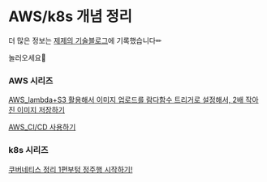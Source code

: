 # AWS/k8s 개념 정리
더 많은 정보는 [제제의 기술블로그](https://blog.naver.com/PostList.naver?blogId=thwjd2717&from=postList&categoryNo=55#)에 기록했습니다✏ 

놀러오세요👻

### AWS 시리즈


[AWS_lambda+S3 활용해서 이미지 업로드를 람다함수 트리거로 설정해서, 2배 작아진 이미지 저장하기](https://blog.naver.com/thwjd2717/222241411042)


[AWS_CI/CD 사용하기](https://blog.naver.com/thwjd2717/222273538247)


### k8s 시리즈


[쿠버네티스 정리 1편부텅 정주행 시작하기!](https://blog.naver.com/thwjd2717/222580176779)